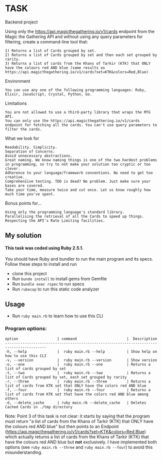 # TASK


Backend project

Using only the https://api.magicthegathering.io/v1/cards endpoint from the Magic the Gathering API and without using any query parameters for filtering, create a command-line tool that:

    1) Returns a list of Cards grouped by set.
    2) Returns a list of Cards grouped by set and then each set grouped by rarity.
    3) Returns a list of cards from the Khans of Tarkir (KTK) that ONLY have the colours red AND blue (same results as https://api.magicthegathering.io/v1/cards?set=KTK&colors=Red,Blue)

Environment

    You can use any one of the following programming languages: Ruby, Elixir, JavaScript, Crystal, Python, Go.

Limitations

    You are not allowed to use a third-party library that wraps the MTG API.
    You can only use the https://api.magicthegathering.io/v1/cards endpoint for fetching all the cards. You can't use query parameters to filter the cards.

What we look for

    Readability. Simplicity.
    Separation of Concerns.
    Avoid unnecessary abstractions.
    Great naming. We know naming things is one of the two hardest problems in programming, so try to not make your solution too cryptic or too clever.
    Adherence to your language/framework conventions. No need to get too creative._
    Comprehensive testing. TDD is dead? No problem. Just make sure your bases are covered.
    Take your time, measure twice and cut once. Let us know roughly how much time you've spent.

Bonus points for...

    Using only the programming language's standard library.
    Parallelising the retrieval of all the Cards to speed up things.
    Respecting the API's Rate Limiting facilities.


## My solution

#### This task was coded using Ruby 2.5.1.

You should have Ruby and bundler to run the main program and its specs. Follow these steps to install and run

* clone this project
* Run ```bunde install``` to install gems from Gemfile
* Run ```bundle exec rspec``` to run specs
* Run ```rubocop``` to run this static code analyzer

## Usage

* Run ```ruby main.rb``` to learn how to use this CLI

### Program options:
``` 
option                  | command                       |  Description
-----------------------------------------------------------------------------------------
-h, --help              |  ruby main.rb --help          | Show help on how to use this CLI
-v, --version           |  ruby main.rb --version       | Show version
-o, --one               |  ruby main.rb --one           | Returns a list of cards grouped by set
-t, --two               |  ruby main.rb --two           | Returns a list of Cards grouped by set, each set grouped by rarity
-r, --three             |  ruby main.rb --three         | Returns a list of cards from KTK set that ONLY have the colors red AND blue
-f, --four              |  ruby main.rb --four          | Returns a list of cards from KTK set that have the colors red AND blue among others
-d, --delete_cache      | ruby main.rb --delete_cache   | Deletes Cached Cards in ./tmp directory
```

Note: Point 3 of this task is not clear: it starts by saying that the program must return "a list of cards from the Khans of Tarkir (KTK) that ONLY have the colours red AND blue" but then points to an Endpoint (https://api.magicthegathering.io/v1/cards?set=KTK&colors=Red,Blue) which actually returns a list of cards from the Khans of Tarkir (KTK) that have the colours red AND blue but **not** exclusively. I have implemented both options (see ```ruby main.rb --three``` and ```ruby main.rb --four```) to avoid this misunderstanding.